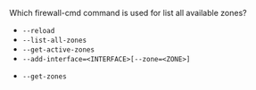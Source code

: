 Which firewall-cmd command is used for list all available zones?

* `--reload `
* `--list-all-zones`
* `--get-active-zones `
* `--add-interface=<INTERFACE>[--zone=<ZONE>] `
+ `--get-zones `

